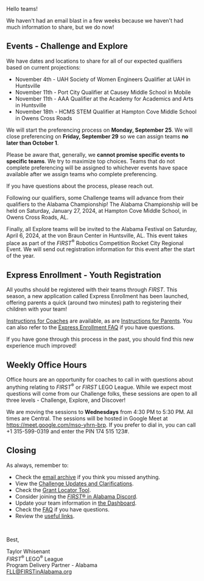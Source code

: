Hello teams!

We haven't had an email blast in a few weeks because we haven't had much information to share, but we do now!

## Events - Challenge and Explore

We have dates and locations to share for all of our expected qualifiers based on current projections:
- November 4th - UAH Society of Women Engineers Qualifier at UAH in Huntsville
- November 11th - Port City Qualifier at Causey Middle School in Mobile
- November 11th - AAA Qualifier at the Academy for Academics and Arts in Huntsville
- November 18th - HCMS STEM Qualifier at Hampton Cove Middle School in Owens Cross Roads

We will start the preferencing process on **Monday, September 25**. We will close preferencing on **Friday, September 29** so we can assign teams **no later than October 1**.

Please be aware that, generally, we **cannot promise specific events to specific teams**. We try to maximize top choices. Teams that do not complete preferencing will be assigned to whichever events have space available after we assign teams who complete preferencing.

If you have questions about the process, please reach out.

Following our qualifiers, some Challenge teams will advance from their qualifiers to the Alabama Championship! The Alabama Championship will be held on Saturday, January 27, 2024, at Hampton Cove Middle School, in Owens Cross Roads, AL. 

Finally, all Explore teams will be invited to the Alabama Festival on Saturday, April 6, 2024, at the von Braun Center in Huntsville, AL. This event takes place as part of the *FIRST*<sup>&reg;</sup> Robotics Competition Rocket City Regional Event. We will send out registration information for this event after the start of the year.


## Express Enrollment - Youth Registration

All youths should be registered with their teams through *FIRST*. This season, a new application called Express Enrollment has been launched, offering parents a quick (around two minutes) path to registering their children with your team!

[Instructions for Coaches](https://www.firstinspires.org/sites/default/files/uploads/resource_library/express-enrollment-youth-registration-mentors.pdf) are available, as are [Instructions for Parents](https://www.firstinspires.org/sites/default/files/uploads/resource_library/express-enrollment-youth-registration-parents.pdf). You can also refer to the [Express Enrollment FAQ](https://www.firstinspires.org/sites/default/files/uploads/resource_library/express-enrollment-youth-registration-faq.pdf) if you have questions.

If you have gone through this process in the past, you should find this new experience much improved!


## Weekly Office Hours

Office hours are an opportunity for coaches to call in with questions about anything relating to *FIRST*<sup>&reg;</sup> or *FIRST* LEGO League. While we expect most questions will come from our Challenge folks, these sessions are open to all three levels - Challenge, Explore, and Discover!

We are moving the sessions to **Wednesdays** from 4:30 PM to 5:30 PM. All times are Central. The sessions will be hosted in Google Meet at https://meet.google.com/mso-yhrn-brp. If you prefer to dial in, you can call +1 315-599-0319 and enter the PIN 174 515 123#.


## Closing

As always, remember to:
- Check the [email archive](https://github.com/drewwhis/first-in-alabama/tree/main/2023-2024/email-blasts) if you think you missed anything.
- View the [Challenge Updates and Clarifications](https://firstinspiresst01.blob.core.windows.net/first-in-show-masterpiece/fll-challenge/fll-challenge-masterpiece-challenge-updates.pdf).
- Check the [Grant Locator Tool](https://www.firstinspires.org/robotics/team-grants).
- Consider joining the [*FIRST*&reg; in Alabama Discord](http://discord.gg/XfurbWERQ8).
- Update your team information in [the Dashboard](https://my.firstinspires.org/Dashboard/).
- Check the [FAQ](https://github.com/drewwhis/first-in-alabama/wiki/Frequently-Asked-Questions) if you have questions.
- Review the [useful links](https://github.com/drewwhis/first-in-alabama/wiki/Useful-Links).

<br />

Best,
<p>
  Taylor Whisenant<br />
  <i>FIRST</i><sup>&reg;</sup> LEGO<sup>&reg;</sup> League<br />
  Program Delivery Partner - Alabama<br >
  <a href="mailto:fll@firstinalabama.org">FLL@FIRSTinAlabama.org</a>
</p>